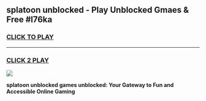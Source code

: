 
## splatoon unblocked - Play Unblocked Gmaes & Free #l76ka
<h3>
<a href="https://news.freeplayer.one?title=splatoon_unblocked&ref=24F">CLICK TO PLAY</a></h3>
<hr>

<h3>
<a href="https://news.freeplayer.one?title=splatoon_unblocked&ref=24F">CLICK 2 PLAY</a>
  
</h3>

<a href="https://news.freeplayer.one?title=splatoon_unblocked&ref=24F/"><img src="https://clearcache.store/games.png"></a>


**splatoon unblocked games unblocked: Your Gateway to Fun and Accessible Online Gaming**
